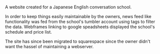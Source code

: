 A website created for a Japanese English conversation school.

In order to keep things easily maintainable by the owners, news feed like functionality was fed from the school's tumbler account using tags to filter the data. Webframes linking to google speadsheets displayed the school's schedule and price list.

The site has since been migrated to squarespace since the owner didn't want the hassel of maintaining a webserver.

